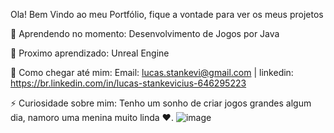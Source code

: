 
Ola! Bem Vindo ao meu Portfólio, fique a vontade para ver os meus projetos


📖 Aprendendo no momento: Desenvolvimento de Jogos por Java

🌱 Proximo aprendizado: Unreal Engine

📱 Como chegar até mim: Email: lucas.stankevi@gmail.com | linkedin: https://br.linkedin.com/in/lucas-stankevicius-646295223

⚡ Curiosidade sobre mim: Tenho um sonho de criar jogos grandes algum dia, namoro uma menina muito linda ❤.
![image](https://user-images.githubusercontent.com/99023092/153946706-f26b883a-4a23-40d9-bed9-72fb78f48d8c.png)


